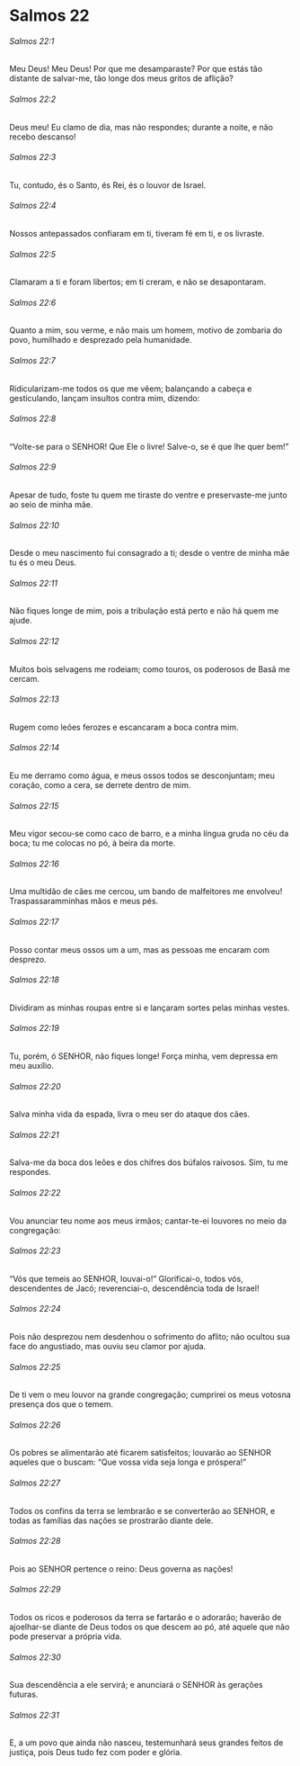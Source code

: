 # Salmos 22

###### Salmos 22:1

Meu Deus! Meu Deus! Por que me desamparaste? Por que estás tão distante de salvar-me, tão longe dos meus gritos de aflição?

###### Salmos 22:2

Deus meu! Eu clamo de dia, mas não respondes; durante a noite, e não recebo descanso!

###### Salmos 22:3

Tu, contudo, és o Santo, és Rei, és o louvor de Israel.

###### Salmos 22:4

Nossos antepassados confiaram em ti, tiveram fé em ti, e os livraste.

###### Salmos 22:5

Clamaram a ti e foram libertos; em ti creram, e não se desapontaram.

###### Salmos 22:6

Quanto a mim, sou verme, e não mais um homem, motivo de zombaria do povo, humilhado e desprezado pela humanidade.

###### Salmos 22:7

Ridicularizam-me todos os que me vêem; balançando a cabeça e gesticulando, lançam insultos contra mim, dizendo:

###### Salmos 22:8

“Volte-se para o SENHOR! Que Ele o livre! Salve-o, se é que lhe quer bem!”

###### Salmos 22:9

Apesar de tudo, foste tu quem me tiraste do ventre e preservaste-me junto ao seio de minha mãe.

###### Salmos 22:10

Desde o meu nascimento fui consagrado a ti; desde o ventre de minha mãe tu és o meu Deus.

###### Salmos 22:11

Não fiques longe de mim, pois a tribulação está perto e não há quem me ajude.

###### Salmos 22:12

Muitos bois selvagens me rodeiam; como touros, os poderosos de Basã me cercam.

###### Salmos 22:13

Rugem como leões ferozes e escancaram a boca contra mim.

###### Salmos 22:14

Eu me derramo como água, e meus ossos todos se desconjuntam; meu coração, como a cera, se derrete dentro de mim.

###### Salmos 22:15

Meu vigor secou-se como caco de barro, e a minha língua gruda no céu da boca; tu me colocas no pó, à beira da morte.

###### Salmos 22:16

Uma multidão de cães me cercou, um bando de malfeitores me envolveu! Traspassaramminhas mãos e meus pés.

###### Salmos 22:17

Posso contar meus ossos um a um, mas as pessoas me encaram com desprezo.

###### Salmos 22:18

Dividiram as minhas roupas entre si e lançaram sortes pelas minhas vestes.

###### Salmos 22:19

Tu, porém, ó SENHOR, não fiques longe! Força minha, vem depressa em meu auxílio.

###### Salmos 22:20

Salva minha vida da espada, livra o meu ser do ataque dos cães.

###### Salmos 22:21

Salva-me da boca dos leões e dos chifres dos búfalos raivosos. Sim, tu me respondes.

###### Salmos 22:22

Vou anunciar teu nome aos meus irmãos; cantar-te-ei louvores no meio da congregação:

###### Salmos 22:23

“Vós que temeis ao SENHOR, louvai-o!” Glorificai-o, todos vós, descendentes de Jacó; reverenciai-o, descendência toda de Israel!

###### Salmos 22:24

Pois não desprezou nem desdenhou o sofrimento do aflito; não ocultou sua face do angustiado, mas ouviu seu clamor por ajuda.

###### Salmos 22:25

De ti vem o meu louvor na grande congregação; cumprirei os meus votosna presença dos que o temem.

###### Salmos 22:26

Os pobres se alimentarão até ficarem satisfeitos; louvarão ao SENHOR aqueles que o buscam: “Que vossa vida seja longa e próspera!”

###### Salmos 22:27

Todos os confins da terra se lembrarão e se converterão ao SENHOR, e todas as famílias das nações se prostrarão diante dele.

###### Salmos 22:28

Pois ao SENHOR pertence o reino: Deus governa as nações!

###### Salmos 22:29

Todos os ricos e poderosos da terra se fartarão e o adorarão; haverão de ajoelhar-se diante de Deus todos os que descem ao pó, até aquele que não pode preservar a própria vida.

###### Salmos 22:30

Sua descendência a ele servirá; e anunciará o SENHOR às gerações futuras.

###### Salmos 22:31

E, a um povo que ainda não nasceu, testemunhará seus grandes feitos de justiça, pois Deus tudo fez com poder e glória.

